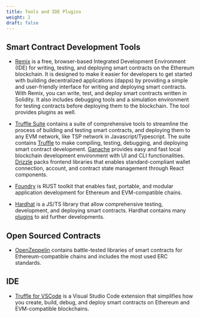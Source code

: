```yaml
---
title: Tools and IDE Plugins
weight: 2
draft: false
---
```


## Smart Contract Development Tools

- [Remix](https://remix.ethereum.org/#optimize=false&runs=200&evmVersion=null&version=soljson-v0.8.17+commit.8df45f5f.js) is a free, browser-based Integrated Development Environment (IDE) for writing, testing, and deploying smart contracts on the Ethereum blockchain. It is designed to make it easier for developers to get started with building decentralized applications (dapps) by providing a simple and user-friendly interface for writing and deploying smart contracts.   With Remix, you can write, test, and deploy smart contracts written in Solidity. It also includes debugging tools and a simulation environment  for testing contracts before deploying them to the blockchain. The tool provides plugins as well.

- [Truffle Suite](https://trufflesuite.com/docs/) contains a suite of comprehensive tools to streamline the process of building and testing smart contracts, and deploying them to any EVM network, like TSP network in Javascript/Typescript. The suite contains [Truffle](https://trufflesuite.com/docs/truffle/) to make compiling, testing, debugging, and deploying smart contract development. [Ganache](https://trufflesuite.com/docs/ganache/) provides easy and fast local blockchain development environment with UI and CLI functionalities. [Drizzle](https://trufflesuite.com/docs/drizzle/) packs frontend libraries that enables standard-compliant wallet connection, account,  and contract state management through React components.
- [Foundry](https://getfoundry.sh/) is RUST toolkit that enables fast, portable, and modular application development for Ethereum and EVM-compatible chains.
- [Hardhat](https://hardhat.org/) is a JS/TS library that allow comprehensive testing, development, and deploying smart contracts.  Hardhat contains many [plugins](https://hardhat.org/hardhat-runner/plugins) to aid further developments.

## Open Sourced Contracts

- [OpenZeppelin](https://www.openzeppelin.com/contracts) contains battle-tested libraries of smart contracts for Ethereum-compatible chains and includes the most used ERC standards.

## IDE

- [Truffle for VSCode](https://trufflesuite.com/docs/vscode-ext/) is a Visual Studio Code extension that simplifies how you create, build, debug, and deploy smart contracts on Ethereum and EVM-compatible blockchains.